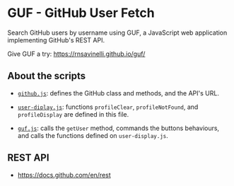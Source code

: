 # GUF - GitHub User Fetch

Search GitHub users by username using GUF, a JavaScript web application implementing GitHub's REST API.

Give GUF a try: https://rnsavinelli.github.io/guf/

## About the scripts

- [`github.js`](js/github.js): defines the GitHub class and methods, and the API's URL.

- [`user-diplay.js`](js/user-display.js): functions `profileClear`, `profileNotFound`, and `profileDisplay` are defined in this file.

- [`guf.js`](js/guf.js): calls the `getUser` method, commands the buttons behaviours, and calls the functions defined on `user-display.js`.

## REST API

- https://docs.github.com/en/rest
